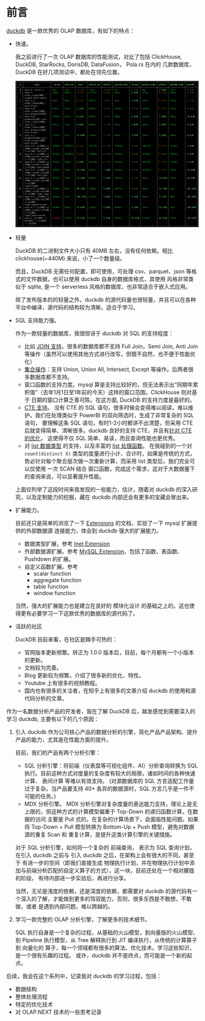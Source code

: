 # 前言

[duckdb](duckdb.org) 是一款优秀的 OLAP 数据库，有如下的特点：
- 快速。 
  
  我之前进行了一次 OLAP 数据库的性能测试，对比了包括 ClickHouse, DuckDB, StarRocks, DorisDB, DataFusion， Pola.rs 在内的
  几款数据库， DuckDB 在好几项测试中，都处在领先位置。

  ![img.png](images/mpp_compare.webp)

- 轻量
  
  DuckDB 的二进制文件大小只有 40MB 左右，没有任何依赖。相比 clickhouse(~440M) 来说，小了一个数量级。
  
  而且，DuckDB 无需任何配置，即可使用，可处理 csv、parquet、json 等格式的文件数据，也可以使用 duckdb 自身的数据库格式，其使用
  风格非常类似于 sqlite, 是一个 serverless 风格的数据库，也非常适合于嵌入式应用。

  除了发布版本的的轻量之外，duckdb 的源代码量也很轻量，并且可以在各种平台中编译，源代码的结构较为清晰，适合于学习。

- SQL 支持能力强。

  作为一款轻量的数据库，我很惊讶于 duckdb 对 SQL 的支持程度：
  - 比如 [JOIN 支持]()，很多的数据库都不支持 Full Join，Semi Join, Anti Join
    等操作（虽然可以使用其他方式进行改写，但既不自然，也不便于性能优化）
  - [集合操作](https://duckdb.org/docs/sql/query_syntax/setops)：支持 Union, Union All, Intersect, Except 等操作。后两者很多数据库都不支持。
  - 窗口函数的支持力度。mysql 算是支持比较好的，但无法表示出“同期年累积值”（去年1月1日至1年前的今天）这样的窗口范围。ClickHouse 则对基于
    日期的窗口计算乏善可陈。在这方面, DuckDB 的支持力度是最好的。
  - [CTE 支持](https://duckdb.org/docs/sql/query_syntax/with)。 没有 CTE 的 SQL 语句，很多时候会变得难以阅读，难以维护。我们在处理类似于 PowerBI 的双向筛选时，生成了非常复杂的 SQL 语句，
    要理解这条 SQL 语句，有时1-2小时都讲不出清楚，但采用 CTE 后就变得简单、清晰很多。duckdb 良好的支持 CTE，并且有[针对 CTE 的优化](https://duckdb.org/2024/09/09/announcing-duckdb-110.html#automatic-cte-materialization)，
    这使得不仅 SQL 简单、易读，而且查询性能也更优秀。
  - 对 [list 数据类型](https://duckdb.org/docs/sql/data_types/list) 的支持，以及丰富的 [list 处理函数](https://duckdb.org/docs/sql/functions/list)。
    在我碰到的一个对 `count(distinct X)` 类型的度量进行小计、合计时，如果是传统的方式，势必针对每个聚合层次做一次重新计算，而采用 list 类型后，我们完全可以仅使用
    一次 SCAN 结合 窗口函数，完成这个需求，这对于大数据量下的查询来说，可以显著提升性能。
  
  上面仅列举了这段时间来我发现的一些能力，估计，随着对 duckdb 的深入研究，以及定制能力的挖掘，藏在 duckdb 内部还会有更多的宝藏会冒出来。
- 扩展能力。

  目前还只是简单的浏览了一下 [Extensions](https://duckdb.org/docs/sql/functions/list) 的文档，实验了一下 mysql 扩展提供的外部数据源
  连接能力，体会到 duckdb 强大的扩展能力。
  - 数据类型扩展，参考 [Inet Extension](https://duckdb.org/docs/extensions/inet)
  - 外部数据源扩展。参考 [MySQL Extension](https://duckdb.org/docs/extensions/mysql)，包括了函数、表函数、Pushdown 的扩展。
  - 自定义函数扩展。参考
    - scalar function
    - aggregate function
    - table function
    - window function
  
  当然，强大的扩展能力也是建立在良好的 模块化设计 的基础之上的。这也使得更有必要学习一下这款优秀的数据库的源代码了。

- 活跃的社区
  
  DuckDB 目前来看，在社区是棘手可热的：
  - 官网版本更新频繁。转正为 1.0.0 版本后，目前，每个月都有一个小版本的更新。
  - 文档较为完善。
  - Blog 更新较为频繁，介绍了很多新的优化、特性。
  - Youtube 上有很多的视频教程。
  - 国内也有很多的关注者，在知乎上有很多的文章介绍 duckdb 的使用和源代码分析的文章。
 
作为一名数据分析产品的开发者，我在了解 DuckDB 后，越发感觉到需要深入的学习 duckdb, 主要有以下的几个原因：
1. 引入 duckdb 作为公司核心产品的数据分析的引擎，简化产品产品架构、提升产品的能力，尤其是在性能方面的提升。

   目前，我们的产品有两个分析引擎：
   - SQL 分析引擎：将前端（仪表盘等可视化组件、AI）分析查询转换为 SQL 执行。目前这种方式对度量的复杂度有较大的局限，诸如时间的各种快速计算、
     表间计算 等难以有效支持。 (对源数据库的 SQL 方言适配工作量过于复杂。当产品要支持 40+ 各异的数据源时，SQL 方言几乎是一件不可能的任务。)
   - MDX 分析引擎。 MDX 分析引擎对复杂度量的表达能力支持，理论上是无上限的，但这种方式的计算模型偏重于 Top-Down 的递归函数计算，在数据的访问
     主要是 Pull 式的，在复杂的计算场景下，会面临性能问题。如果将 Top-Down + Pull 模型转换为 Bottom-Up + Push 模型，避免对数据源的重复 
     Scan 和 重复计算，是提升这类计算引擎的关键措施。
   
   对于 SQL 分析引擎，如何将一个复杂的 前端查询， 表示为 SQL 查询计划，在引入 duckdb 之前与 引入 duckdb 之后，在架构上会有很大的不同，甚至于
   有进一步的空间（即我们直接生成 物理执行计划，并在物理执行计划中添加与前端分析匹配的自定义算子的方式），这一块，目前还处在一个相对朦胧的阶段，
   有待内部进一步实验后，再进行分享。
   
   当然，无论是浅度的依赖，还是深度的依赖，都需要对 duckdb 的源代码有一个深入的了解，才能做到更多的驾驭能力，否则，很多东西是不敢想，不敢做，或者
   是遇到内部问题，难以跨越的。

2. 学习一款完整的 OLAP 分析引擎，了解更多的技术细节。

   SQL 执行自身是一个复杂的过程，从基础的火山模型，到向量版的火山模型、到 Pipeline 执行模型，从 Tree 解释执行到 JIT 编译执行，从传统的计算算子
   到 向量化的 算子，每一个领域都有很多的算法、优化技术。学习这些知识，是一个很有乐趣的过程。 或许，duckdb 并不是终点，而可能是一个新的起点。
   
后续，我会在这个系列中，记录我对 duckdb 的学习过程，包括：
- 数据结构
- 整体处理流程
- 特定的优化技术
- 对 OLAP.NEXT 技术的一些思考记录